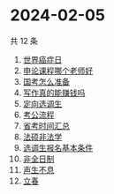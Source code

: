 # 2024-02-05

共 12 条

<!-- BEGIN -->
<!-- 最后更新时间 Mon Feb 05 2024 13:12:45 GMT+0800 (China Standard Time) -->

1. [世界癌症日](https://www.zhihu.com/search?q=世界癌症日)
1. [申论课程哪个老师好](https://www.zhihu.com/search?q=申论课程哪个老师好)
1. [国考怎么准备](https://www.zhihu.com/search?q=国考怎么准备)
1. [写作真的能赚钱吗](https://www.zhihu.com/search?q=写作真的能赚钱吗)
1. [定向选调生](https://www.zhihu.com/search?q=定向选调生)
1. [考公流程](https://www.zhihu.com/search?q=考公流程)
1. [省考时间汇总](https://www.zhihu.com/search?q=省考时间汇总)
1. [法硕非法学](https://www.zhihu.com/search?q=法硕非法学)
1. [选调生报名基本条件](https://www.zhihu.com/search?q=选调生报名基本条件)
1. [非全日制](https://www.zhihu.com/search?q=非全日制)
1. [声生不息](https://www.zhihu.com/search?q=声生不息)
1. [立春](https://www.zhihu.com/search?q=立春)

<!-- END -->
